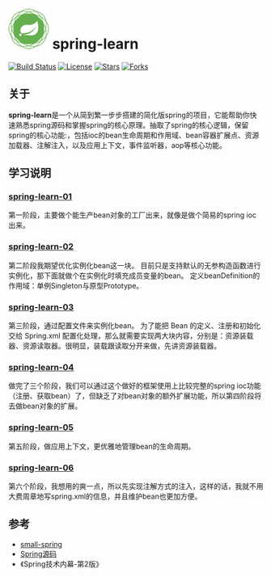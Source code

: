 # <img src="assets/spring-framework.png" width="80" height="80"> spring-learn
[![Build Status](https://img.shields.io/badge/build-passing-brightgreen)](https://github.com/little-eight-china/spring-learn)
[![License](https://img.shields.io/badge/license-Apache%202-4EB1BA.svg)](https://www.apache.org/licenses/LICENSE-2.0.html)
[![Stars](https://img.shields.io/github/stars/little-eight-china/spring-learn)](https://img.shields.io/github/stars/little-eight-china/spring-learn)
[![Forks](https://img.shields.io/github/forks/little-eight-china/spring-learn)](https://img.shields.io/github/forks/little-eight-china/spring-learn)

## 关于

**spring-learn**是一个从简到繁一步步搭建的简化版spring的项目，它能帮助你快速熟悉spring源码和掌握spring的核心原理。抽取了spring的核心逻辑，保留spring的核心功能:，包括ioc的bean生命周期和作用域、bean容器扩展点、资源加载器、注解注入，以及应用上下文，事件监听器，aop等核心功能。

## 学习说明
### [spring-learn-01](https://github.com/little-eight-china/spring-learn/tree/main/spring-learn-01)
第一阶段，主要做个能生产bean对象的工厂出来，就像是做个简易的spring ioc出来。
### [spring-learn-02](https://github.com/little-eight-china/spring-learn/tree/main/spring-learn-02)
第二阶段我期望优化实例化bean这一块。
目前只是支持默认的无参构造函数进行实例化，那下面就做个在实例化时填充成员变量的bean。
定义beanDefinition的作用域：单例Singleton与原型Prototype。
### [spring-learn-03](https://github.com/little-eight-china/spring-learn/tree/main/spring-learn-03)
第三阶段，通过配置文件来实例化bean。
为了能把 Bean 的定义、注册和初始化交给 Spring.xml 配置化处理，那么就需要实现两大块内容，分别是：资源装载器、资源读取器。很明显，装载跟读取分开来做，先讲资源装载器。
### [spring-learn-04](https://github.com/little-eight-china/spring-learn/tree/main/spring-learn-04)
做完了三个阶段，我们可以通过这个做好的框架使用上比较完整的spring ioc功能（注册、获取bean）了，但缺乏了对bean对象的额外扩展功能，所以第四阶段将去做bean对象的扩展。
### [spring-learn-05](https://github.com/little-eight-china/spring-learn/tree/main/spring-learn-05)
第五阶段，做应用上下文，更优雅地管理bean的生命周期。
### [spring-learn-06](https://github.com/little-eight-china/spring-learn/tree/main/spring-learn-06)
第六个阶段，我想用的爽一点，所以先实现注解方式的注入，这样的话，我就不用大费周章地写spring.xml的信息，并且维护bean也更加方便。

## 参考
- [small-spring](https://github.com/fuzhengwei/small-spring)
- [Spring源码](https://github.com/spring-projects/spring-framework)
- 《Spring技术内幕-第2版》
